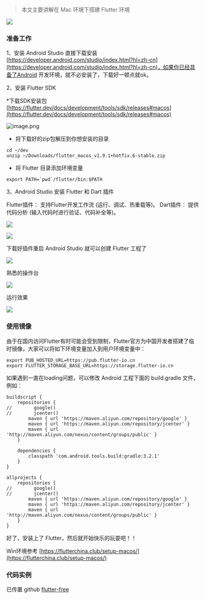 >本文主要讲解在 Mac 环境下搭建 Flutter 环境

![](https://upload-images.jianshu.io/upload_images/877678-89b30422b97ae334.png?imageMogr2/auto-orient/strip%7CimageView2/2/w/540)

### 准备工作

1、安装 Android Studio
直接下载安装 [https://developer.android.com/studio/index.html?hl=zh-cn](https://developer.android.com/studio/index.html?hl=zh-cn)，如果你已经具备了Android 开发环境，就不必安装了，下载好一顿点就ok。

2、安装 Flutter SDK

 *下载SDK安装包 [https://flutter.dev/docs/development/tools/sdk/releases#macos](https://flutter.dev/docs/development/tools/sdk/releases#macos)

![image.png](https://upload-images.jianshu.io/upload_images/877678-d06e9e106f1aee90.png?imageMogr2/auto-orient/strip%7CimageView2/2/w/540)

* 将下载好的zip包解压到你想安装的目录

```
cd ~/dev
unzip ~/Downloads/flutter_macos_v1.9.1+hotfix.6-stable.zip
```
* 将 Flutter 目录添加环境变量

```
export PATH=`pwd`/flutter/bin:$PATH
```

3、Android Studio 安装 Flutter 和 Dart 插件

Flutter插件： 支持Flutter开发工作流 (运行、调试、热重载等)。
Dart插件： 提供代码分析 (输入代码时进行验证、代码补全等)。

![](https://upload-images.jianshu.io/upload_images/877678-4e854a71acab8c34.png?imageMogr2/auto-orient/strip%7CimageView2/2/w/540)

![](https://upload-images.jianshu.io/upload_images/877678-7d740d79278d0def.png?imageMogr2/auto-orient/strip%7CimageView2/2/w/540)

下载好插件重启 Android Studio 就可以创建 Flutter 工程了

![](https://upload-images.jianshu.io/upload_images/877678-cd1d8fdb1a8e69c5.png?imageMogr2/auto-orient/strip%7CimageView2/2/w/640)

熟悉的操作台

![](https://upload-images.jianshu.io/upload_images/877678-10fd4ae37bda4972.png?imageMogr2/auto-orient/strip%7CimageView2/2/w/840)

运行效果

![](https://upload-images.jianshu.io/upload_images/877678-0dee96d24b69b7e4.png?imageMogr2/auto-orient/strip%7CimageView2/2/w/540)

### 使用镜像

由于在国内访问Flutter有时可能会受到限制，Flutter官方为中国开发者搭建了临时镜像，大家可以将如下环境变量加入到用户环境变量中：

```
export PUB_HOSTED_URL=https://pub.flutter-io.cn
export FLUTTER_STORAGE_BASE_URL=https://storage.flutter-io.cn
```

如果遇到一直在loading问题，可以修改 Android 工程下面的 build.gradle 文件，例如：

```
buildscript {
    repositories {
//        google()
//        jcenter()
        maven { url 'https://maven.aliyun.com/repository/google' }
        maven { url 'https://maven.aliyun.com/repository/jcenter' }
        maven { url 'http://maven.aliyun.com/nexus/content/groups/public' }
    }

    dependencies {
        classpath 'com.android.tools.build:gradle:3.2.1'
    }
}

allprojects {
    repositories {
//        google()
//        jcenter()
        maven { url 'https://maven.aliyun.com/repository/google' }
        maven { url 'https://maven.aliyun.com/repository/jcenter' }
        maven { url 'http://maven.aliyun.com/nexus/content/groups/public' }
    }
}
```

好了，安装上了 Flutter，然后就开始快乐的玩耍吧！！

Win环境参考 [https://flutterchina.club/setup-macos/](https://flutterchina.club/setup-macos/)

### 代码实例
已传置 github [flutter-free](https://github.com/whiskeyfei/flutter-free)